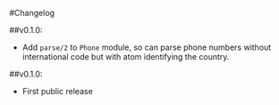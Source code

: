 #Changelog

##v0.1.0:
  * Add `parse/2` to `Phone` module, so can parse phone numbers without international code but with atom identifying the country.

##v0.1.0:
  * First public release

